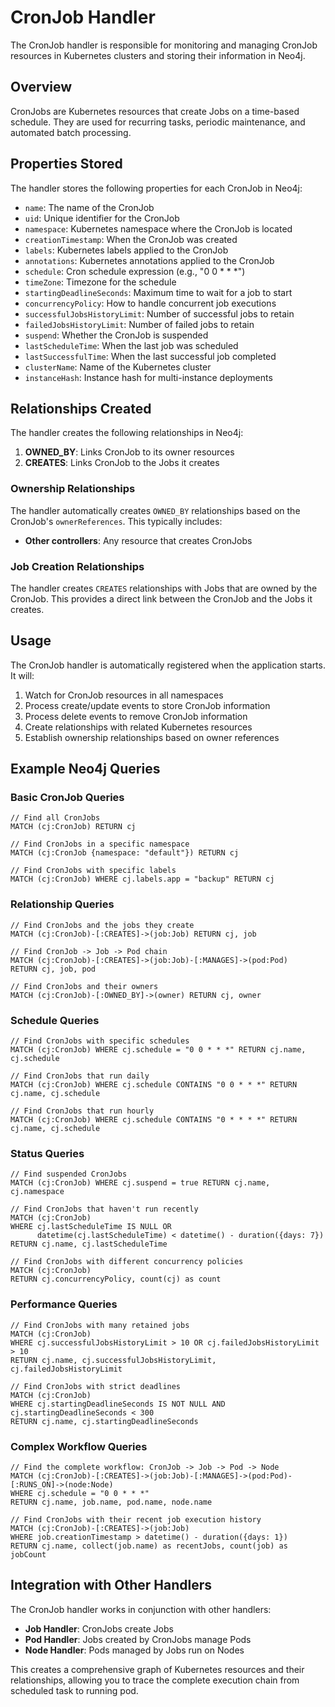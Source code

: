 # CronJob Handler

The CronJob handler is responsible for monitoring and managing CronJob resources in Kubernetes clusters and storing their information in Neo4j.

## Overview

CronJobs are Kubernetes resources that create Jobs on a time-based schedule. They are used for recurring tasks, periodic maintenance, and automated batch processing.

## Properties Stored

The handler stores the following properties for each CronJob in Neo4j:

- `name`: The name of the CronJob
- `uid`: Unique identifier for the CronJob
- `namespace`: Kubernetes namespace where the CronJob is located
- `creationTimestamp`: When the CronJob was created
- `labels`: Kubernetes labels applied to the CronJob
- `annotations`: Kubernetes annotations applied to the CronJob
- `schedule`: Cron schedule expression (e.g., "0 0 * * *")
- `timeZone`: Timezone for the schedule
- `startingDeadlineSeconds`: Maximum time to wait for a job to start
- `concurrencyPolicy`: How to handle concurrent job executions
- `successfulJobsHistoryLimit`: Number of successful jobs to retain
- `failedJobsHistoryLimit`: Number of failed jobs to retain
- `suspend`: Whether the CronJob is suspended
- `lastScheduleTime`: When the last job was scheduled
- `lastSuccessfulTime`: When the last successful job completed
- `clusterName`: Name of the Kubernetes cluster
- `instanceHash`: Instance hash for multi-instance deployments

## Relationships Created

The handler creates the following relationships in Neo4j:

1. **OWNED_BY**: Links CronJob to its owner resources
2. **CREATES**: Links CronJob to the Jobs it creates

### Ownership Relationships

The handler automatically creates `OWNED_BY` relationships based on the CronJob's `ownerReferences`. This typically includes:
- **Other controllers**: Any resource that creates CronJobs

### Job Creation Relationships

The handler creates `CREATES` relationships with Jobs that are owned by the CronJob. This provides a direct link between the CronJob and the Jobs it creates.

## Usage

The CronJob handler is automatically registered when the application starts. It will:

1. Watch for CronJob resources in all namespaces
2. Process create/update events to store CronJob information
3. Process delete events to remove CronJob information
4. Create relationships with related Kubernetes resources
5. Establish ownership relationships based on owner references

## Example Neo4j Queries

### Basic CronJob Queries

```cypher
// Find all CronJobs
MATCH (cj:CronJob) RETURN cj

// Find CronJobs in a specific namespace
MATCH (cj:CronJob {namespace: "default"}) RETURN cj

// Find CronJobs with specific labels
MATCH (cj:CronJob) WHERE cj.labels.app = "backup" RETURN cj
```

### Relationship Queries

```cypher
// Find CronJobs and the jobs they create
MATCH (cj:CronJob)-[:CREATES]->(job:Job) RETURN cj, job

// Find CronJob -> Job -> Pod chain
MATCH (cj:CronJob)-[:CREATES]->(job:Job)-[:MANAGES]->(pod:Pod)
RETURN cj, job, pod

// Find CronJobs and their owners
MATCH (cj:CronJob)-[:OWNED_BY]->(owner) RETURN cj, owner
```

### Schedule Queries

```cypher
// Find CronJobs with specific schedules
MATCH (cj:CronJob) WHERE cj.schedule = "0 0 * * *" RETURN cj.name, cj.schedule

// Find CronJobs that run daily
MATCH (cj:CronJob) WHERE cj.schedule CONTAINS "0 0 * * *" RETURN cj.name, cj.schedule

// Find CronJobs that run hourly
MATCH (cj:CronJob) WHERE cj.schedule CONTAINS "0 * * * *" RETURN cj.name, cj.schedule
```

### Status Queries

```cypher
// Find suspended CronJobs
MATCH (cj:CronJob) WHERE cj.suspend = true RETURN cj.name, cj.namespace

// Find CronJobs that haven't run recently
MATCH (cj:CronJob) 
WHERE cj.lastScheduleTime IS NULL OR 
      datetime(cj.lastScheduleTime) < datetime() - duration({days: 7})
RETURN cj.name, cj.lastScheduleTime

// Find CronJobs with different concurrency policies
MATCH (cj:CronJob) 
RETURN cj.concurrencyPolicy, count(cj) as count
```

### Performance Queries

```cypher
// Find CronJobs with many retained jobs
MATCH (cj:CronJob) 
WHERE cj.successfulJobsHistoryLimit > 10 OR cj.failedJobsHistoryLimit > 10
RETURN cj.name, cj.successfulJobsHistoryLimit, cj.failedJobsHistoryLimit

// Find CronJobs with strict deadlines
MATCH (cj:CronJob) 
WHERE cj.startingDeadlineSeconds IS NOT NULL AND cj.startingDeadlineSeconds < 300
RETURN cj.name, cj.startingDeadlineSeconds
```

### Complex Workflow Queries

```cypher
// Find the complete workflow: CronJob -> Job -> Pod -> Node
MATCH (cj:CronJob)-[:CREATES]->(job:Job)-[:MANAGES]->(pod:Pod)-[:RUNS_ON]->(node:Node)
WHERE cj.schedule = "0 0 * * *"
RETURN cj.name, job.name, pod.name, node.name

// Find CronJobs with their recent job execution history
MATCH (cj:CronJob)-[:CREATES]->(job:Job)
WHERE job.creationTimestamp > datetime() - duration({days: 1})
RETURN cj.name, collect(job.name) as recentJobs, count(job) as jobCount
```

## Integration with Other Handlers

The CronJob handler works in conjunction with other handlers:

- **Job Handler**: CronJobs create Jobs
- **Pod Handler**: Jobs created by CronJobs manage Pods
- **Node Handler**: Pods managed by Jobs run on Nodes

This creates a comprehensive graph of Kubernetes resources and their relationships, allowing you to trace the complete execution chain from scheduled task to running pod. 
